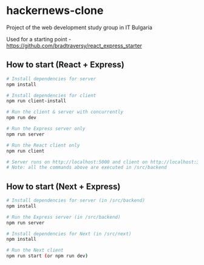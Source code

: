 # hackernews-clone
Project of the web development study group in IT Bulgaria

Used for a starting point - https://github.com/bradtraversy/react_express_starter

## How to start (React + Express)

``` bash
# Install dependencies for server
npm install

# Install dependencies for client
npm run client-install

# Run the client & server with concurrently 
npm run dev

# Run the Express server only
npm run server

# Run the React client only
npm run client

# Server runs on http://localhost:5000 and client on http://localhost:3000
# Note: all the commands above are executed in /src/backend
```

## How to start (Next + Express)

```bash
# Install dependencies for server (in /src/backend)
npm install

# Run the Express server (in /src/backend)
npm run server

# Install dependencies for Next (in /src/next)
npm install

# Run the Next client
npm run start (or npm run dev)
```
